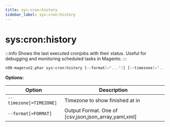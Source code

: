 ```yaml
---
title: sys:cron:history
sidebar_label: sys:cron:history
---
```


# sys:cron:history

:::info
Shows the last executed cronjobs with their status. Useful for debugging and monitoring scheduled tasks in Magento.
:::

```sh
n98-magerun2.phar sys:cron:history [--format[="..."]] [--timezone[="..."]]
```

**Options:**

| Option                | Description                                          |
|-----------------------|------------------------------------------------------|
| `--timezone[=TIMEZONE]`| Timezone to show finished at in                      |
| `--format[=FORMAT]`   | Output Format. One of [csv,json,json_array,yaml,xml] |
